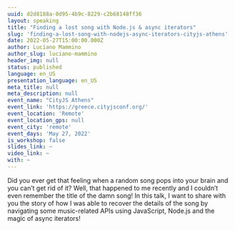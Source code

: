```yaml
---
uuid: d2d8188a-0d95-4b9c-8229-c2b68148ff36
layout: speaking
title: "Finding a lost song with Node.js & async iterators"
slug: 'finding-a-lost-song-with-nodejs-async-iterators-cityjs-athens'
date: 2022-05-27T15:00:00.000Z
author: Luciano Mammino
author_slug: luciano-mammino
header_img: null
status: published
language: en_US
presentation_language: en_US
meta_title: null
meta_description: null
event_name: "CityJS Athens"
event_link: 'https://greece.cityjsconf.org/'
event_location: 'Remote'
event_location_gps: null
event_city: 'remote'
event_days: 'May 27, 2022'
is_workshop: false
slides_link: ~
video_link: ~
with: ~
---
```


Did you ever get that feeling when a random song pops into your brain and you can’t get rid of it? Well, that happened to me recently and I couldn’t even remember the title of the damn song! In this talk, I want to share with you the story of how I was able to recover the details of the song by navigating some music-related APIs using JavaScript, Node.js and the magic of async iterators!
